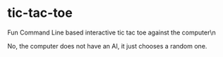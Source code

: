 # tic-tac-toe

Fun Command Line based interactive tic tac toe against the computer\n

No, the computer does not have an AI, it just chooses a random one.
